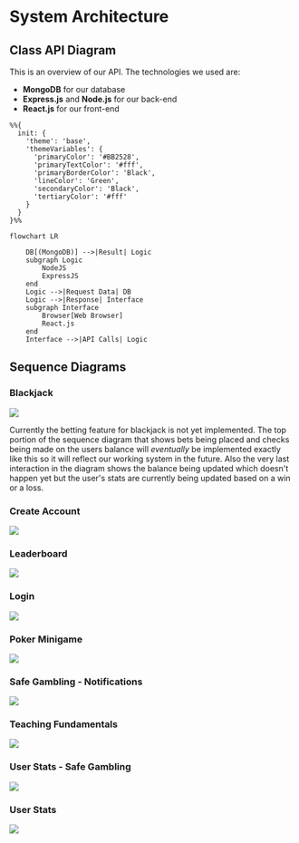 # System Architecture
## Class API Diagram

This is an overview of our API. The technologies we used are:

* **MongoDB** for our database
* **Express.js** and **Node.js** for our back-end
* **React.js** for our front-end

```mermaid
%%{
  init: {
    'theme': 'base',
    'themeVariables': {
      'primaryColor': '#BB2528',
      'primaryTextColor': '#fff',
      'primaryBorderColor': 'Black',
      'lineColor': 'Green',
      'secondaryColor': 'Black',
      'tertiaryColor': '#fff'
    }
  }
}%%

flowchart LR

    DB[(MongoDB)] -->|Result| Logic
    subgraph Logic
        NodeJS
        ExpressJS
    end
    Logic -->|Request Data| DB
    Logic -->|Response| Interface
    subgraph Interface
        Browser[Web Browser]
        React.js
    end
    Interface -->|API Calls| Logic
```

## Sequence Diagrams
### Blackjack
![](Images/blackjack_sequence.png)

Currently the betting feature for blackjack is not yet implemented. The top portion of the sequence diagram that shows bets being placed and checks being made on the users balance will *eventually* be implemented exactly like this so it will reflect our working system in the future. Also the very last interaction in the diagram shows the balance being updated which doesn't happen yet but the user's stats are currently being updated based on a win or a loss.

### Create Account
![](Images/create_account_sequence.png)

### Leaderboard
![](Images/leaderboard_sequence.png)

### Login
![](Images/login_sequence.png)

### Poker Minigame
![](Images/poker_minigame_sequence.png)

### Safe Gambling - Notifications
![](Images/safe_gambling_notifications.png)

### Teaching Fundamentals
![](Images/teaching_sequence.png)

### User Stats - Safe Gambling
![](Images/user_stats_safe_gambling_sequence.png)

### User Stats
![](Images/user_stats_sequence.png)
